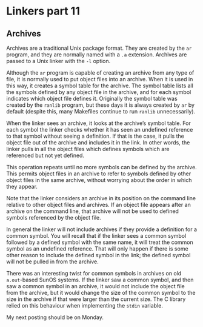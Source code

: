 # Linkers part 11

## Archives

Archives are a traditional Unix package format. They are created by the `ar`
program, and they are normally named with a `.a` extension. Archives are passed
to a Unix linker with the `-l` option.

Although the `ar` program is capable of creating an archive from any type of
file, it is normally used to put object files into an archive. When it is used
in this way, it creates a symbol table for the archive. The symbol table lists
all the symbols defined by any object file in the archive, and for each symbol
indicates which object file defines it. Originally the symbol table was created
by the `ranlib` program, but these days it is always created by `ar` by default
(despite this, many Makefiles continue to run `ranlib` unnecessarily).

When the linker sees an archive, it looks at the archive’s symbol table. For
each symbol the linker checks whether it has seen an undefined reference to
that symbol without seeing a definition. If that is the case, it pulls the
object file out of the archive and includes it in the link. In other words, the
linker pulls in all the object files which defines symbols which are referenced
but not yet defined.

This operation repeats until no more symbols can be defined by the archive.
This permits object files in an archive to refer to symbols defined by other
object files in the same archive, without worrying about the order in which
they appear.

Note that the linker considers an archive in its position on the command line
relative to other object files and archives. If an object file appears after an
archive on the command line, that archive will not be used to defined symbols
referenced by the object file.

In general the linker will not include archives if they provide a definition
for a common symbol. You will recall that if the linker sees a common symbol
followed by a defined symbol with the same name, it will treat the common
symbol as an undefined reference. That will only happen if there is some other
reason to include the defined symbol in the link; the defined symbol will not
be pulled in from the archive.

There was an interesting twist for common symbols in archives on old
`a.out`-based SunOS systems. If the linker saw a common symbol, and then saw a
common symbol in an archive, it would not include the object file from the
archive, but it would change the size of the common symbol to the size in the
archive if that were larger than the current size. The C library relied on this
behaviour when implementing the `stdin` variable.

My next posting should be on Monday.

